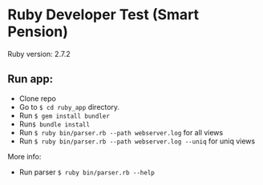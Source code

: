 # Ruby Developer Test (Smart Pension)

Ruby version: 2.7.2

## Run app:
- Clone repo
- Go to `$ cd ruby_app` directory.
- Run `$ gem install bundler` 
- Run`$ bundle install`
- Run `$ ruby bin/parser.rb --path webserver.log` for all views
- Run `$ ruby bin/parser.rb --path webserver.log --uniq` for uniq views

More info: 

- Run parser `$ ruby bin/parser.rb --help`
